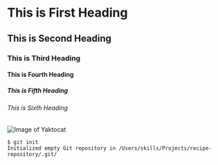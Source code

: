 # This is First Heading
## This is Second Heading
### This is Third Heading
#### This is Fourth Heading
##### This is Fifth Heading
###### This is Sixth Heading

![Image of Yaktocat](https://octodex.github.com/images/yaktocat.png)

```
$ git init
Initialized empty Git repository in /Users/skills/Projects/recipe-repository/.git/
```
